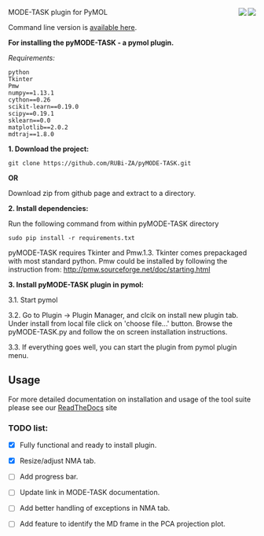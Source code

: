 <img src='https://readthedocs.org/projects/pymode-task/badge/?version=latest'  align="right"/> <img src ='https://img.shields.io/badge/python-2.7-blue.svg' align="right">

MODE-TASK plugin for PyMOL

Command line version is [available here](https://github.com/RUBi-ZA/MODE-TASK).

**For installing the pyMODE-TASK - a pymol plugin.**

*Requirements:*

	python
	Tkinter
	Pmw
	numpy==1.13.1
	cython==0.26
	scikit-learn==0.19.0
	scipy==0.19.1
	sklearn==0.0
	matplotlib==2.0.2
	mdtraj==1.8.0


**1. Download the project:**
	
	git clone https://github.com/RUBi-ZA/pyMODE-TASK.git


**OR**

Download zip from github page and extract to a directory.

**2. Install dependencies:**

Run the following command from within pyMODE-TASK directory

	sudo pip install -r requirements.txt


pyMODE-TASK requires Tkinter and Pmw.1.3. Tkinter comes prepackaged with most standard python. Pmw could be installed by following the instruction from:
http://pmw.sourceforge.net/doc/starting.html

**3. Install pyMODE-TASK plugin in pymol:**

3.1. Start pymol

3.2. Go to Plugin -> Plugin Manager, and clcik on install new plugin tab. Under install from local file click on 'choose file...' button.
Browse the pyMODE-TASK.py and follow the on screen installation instructions.
 
3.3. If everything goes well, you can start the plugin from pymol plugin menu. 

## Usage

For more detailed documentation on installation and usage of the tool suite please see our [ReadTheDocs](http://pymode-task.readthedocs.io/en/latest/index.html) site

### TODO list:
- [X] Fully functional and ready to install plugin.
- [X] Resize/adjust NMA tab.
- [ ] Add progress bar.
- [ ] Update link in MODE-TASK documentation.
- [ ] Add better handling of exceptions in NMA tab.
- [ ] Add feature to identify the MD frame in the PCA projection plot. 


